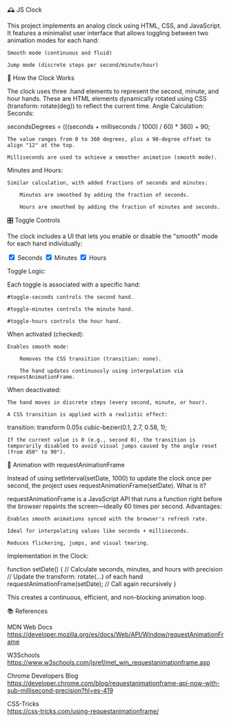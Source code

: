 🕰️ JS Clock

This project implements an analog clock using HTML, CSS, and JavaScript. It features a minimalist user interface that allows toggling between two animation modes for each hand:

    Smooth mode (continuous and fluid)

    Jump mode (discrete steps per second/minute/hour)

🧠 How the Clock Works

The clock uses three .hand elements to represent the second, minute, and hour hands. These are HTML elements dynamically rotated using CSS (transform: rotate(deg)) to reflect the current time.
Angle Calculation:
Seconds:

secondsDegrees = (((seconds + milliseconds / 1000) / 60) * 360) + 90;

    The value ranges from 0 to 360 degrees, plus a 90-degree offset to align "12" at the top.

    Milliseconds are used to achieve a smoother animation (smooth mode).

Minutes and Hours:

    Similar calculation, with added fractions of seconds and minutes:

        Minutes are smoothed by adding the fraction of seconds.

        Hours are smoothed by adding the fraction of minutes and seconds.

🎛️ Toggle Controls

The clock includes a UI that lets you enable or disable the "smooth" mode for each hand individually:

<label><input type="checkbox" id="toggle-seconds" checked> Seconds</label>
<label><input type="checkbox" id="toggle-minutes" checked> Minutes</label>
<label><input type="checkbox" id="toggle-hours" checked> Hours</label>

Toggle Logic:

Each toggle is associated with a specific hand:

    #toggle-seconds controls the second hand.

    #toggle-minutes controls the minute hand.

    #toggle-hours controls the hour hand.

When activated (checked):

    Enables smooth mode:

        Removes the CSS transition (transition: none).

        The hand updates continuously using interpolation via requestAnimationFrame.

When deactivated:

    The hand moves in discrete steps (every second, minute, or hour).

    A CSS transition is applied with a realistic effect:

transition: transform 0.05s cubic-bezier(0.1, 2.7, 0.58, 1);

    If the current value is 0 (e.g., second 0), the transition is temporarily disabled to avoid visual jumps caused by the angle reset (from 450° to 90°).

🔄 Animation with requestAnimationFrame

Instead of using setInterval(setDate, 1000) to update the clock once per second, the project uses requestAnimationFrame(setDate).
What is it?

requestAnimationFrame is a JavaScript API that runs a function right before the browser repaints the screen—ideally 60 times per second.
Advantages:

    Enables smooth animations synced with the browser's refresh rate.

    Ideal for interpolating values like seconds + milliseconds.

    Reduces flickering, jumps, and visual tearing.

Implementation in the Clock:

function setDate() {
  // Calculate seconds, minutes, and hours with precision
  // Update the transform: rotate(...) of each hand
  requestAnimationFrame(setDate); // Call again recursively
}

This creates a continuous, efficient, and non-blocking animation loop.


📚 References

 MDN Web Docs
  https://developer.mozilla.org/es/docs/Web/API/Window/requestAnimationFrame

 W3Schools
  https://www.w3schools.com/jsref/met_win_requestanimationframe.asp

 Chrome Developers Blog
  https://developer.chrome.com/blog/requestanimationframe-api-now-with-sub-millisecond-precision?hl=es-419

 CSS-Tricks     
 https://css-tricks.com/using-requestanimationframe/